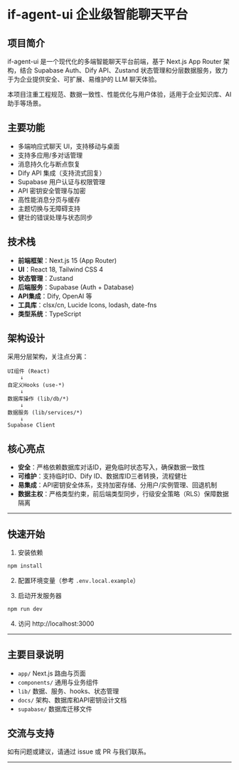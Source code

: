 # if-agent-ui 企业级智能聊天平台

## 项目简介

if-agent-ui 是一个现代化的多端智能聊天平台前端，基于 Next.js App Router 架构，结合 Supabase Auth、Dify API、Zustand 状态管理和分层数据服务，致力于为企业提供安全、可扩展、易维护的 LLM 聊天体验。

本项目注重工程规范、数据一致性、性能优化与用户体验，适用于企业知识库、AI 助手等场景。

## 主要功能

- 多端响应式聊天 UI，支持移动与桌面
- 支持多应用/多对话管理
- 消息持久化与断点恢复
- Dify API 集成（支持流式回复）
- Supabase 用户认证与权限管理
- API 密钥安全管理与加密
- 高性能消息分页与缓存
- 主题切换与无障碍支持
- 健壮的错误处理与状态同步

## 技术栈

- **前端框架**：Next.js 15 (App Router)
- **UI**：React 18, Tailwind CSS 4
- **状态管理**：Zustand
- **后端服务**：Supabase (Auth + Database)
- **API集成**：Dify, OpenAI 等
- **工具库**：clsx/cn, Lucide Icons, lodash, date-fns
- **类型系统**：TypeScript

## 架构设计

采用分层架构，关注点分离：

```
UI组件 (React)
    ↓
自定义Hooks (use-*)
    ↓
数据库操作 (lib/db/*)
    ↓
数据服务 (lib/services/*)
    ↓
Supabase Client
```

## 核心亮点

- **安全**：严格依赖数据库对话ID，避免临时状态写入，确保数据一致性
- **可维护**：支持临时ID、Dify ID、数据库ID三者转换，流程健壮
- **易集成**：API密钥安全体系，支持加密存储、分用户/实例管理、回退机制
- **数据主权**：严格类型约束，前后端类型同步，行级安全策略（RLS）保障数据隔离
---

## 快速开始

1. 安装依赖

```bash
npm install
```

2. 配置环境变量（参考 `.env.local.example`）

3. 启动开发服务器

```bash
npm run dev
```

4. 访问 http://localhost:3000

---

## 主要目录说明

- `app/`           Next.js 路由与页面
- `components/`    通用与业务组件
- `lib/`           数据、服务、hooks、状态管理
- `docs/`          架构、数据库和API密钥设计文档
- `supabase/`      数据库迁移文件

## 交流与支持

如有问题或建议，请通过 issue 或 PR 与我们联系。

---

